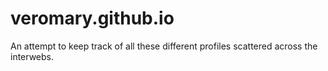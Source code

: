 # veromary.github.io

An attempt to keep track of all these different profiles scattered across the interwebs.



